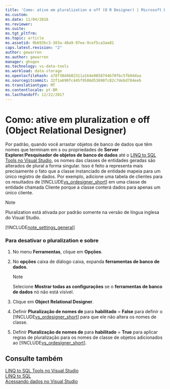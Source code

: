 ```yaml
---
title: 'Como: ative em pluralization e off (O R Designer) | Microsoft Docs'
ms.custom: 
ms.date: 11/04/2016
ms.reviewer: 
ms.suite: 
ms.tgt_pltfrm: 
ms.topic: article
ms.assetid: 9b693bc3-303a-40a9-97ee-9cef5ca3ae81
caps.latest.revision: "2"
author: gewarren
ms.author: gewarren
manager: ghogen
ms.technology: vs-data-tools
ms.workload: data-storage
ms.openlocfilehash: a78f38d4b02311a164e0858744b70fbc5fb0ddaa
ms.sourcegitcommit: 32f1a690fc445f9586d53698fc82c7debd784eeb
ms.translationtype: MT
ms.contentlocale: pt-BR
ms.lasthandoff: 12/22/2017
---
```

# <a name="how-to-turn-pluralization-on-and-off-or-designer"></a>Como: ative em pluralization e off (Object Relational Designer)
Por padrão, quando você arrastar objetos de banco de dados que têm nomes que terminam em s ou propriedades de **Server Explorer**/**Pesquisador de objetos de banco de dados** até o [LINQ to SQL Tools no Visual Studio](../data-tools/linq-to-sql-tools-in-visual-studio2.md), os nomes das classes de entidades geradas são alterados de plural a forma singular. Isso é feito a representa mais precisamente o fato que a classe instanciado de entidade mapeia para um único registro de dados. Por exemplo, adicione uma tabela de clientes para os resultados de [!INCLUDE[vs_ordesigner_short](../data-tools/includes/vs_ordesigner_short_md.md)] em uma classe de entidade chamada Cliente porque a classe conterá dados para apenas um único cliente.  
  
> [!NOTE]
>  Pluralization está ativada por padrão somente na versão de língua inglesa do Visual Studio.  
  
[!INCLUDE[note_settings_general](../data-tools/includes/note_settings_general_md.md)]  
  
### <a name="to-turn-pluralization-on-and-off"></a>Para desativar o pluralization e sobre  
  
1.  No menu **Ferramentas**, clique em **Opções**.  
  
2.  No **opções** caixa de diálogo caixa, expanda **ferramentas de banco de dados**.  
  
    > [!NOTE]
    >  Selecione **Mostrar todas as configurações** se o **ferramentas de banco de dados** nó não está visível.  
  
3.  Clique em **Object Relational Designer**.  
  
4.  Definir **Pluralização de nomes de** para **habilitado** = **False** para definir o [!INCLUDE[vs_ordesigner_short](../data-tools/includes/vs_ordesigner_short_md.md)] para que ele não altera os nomes de classe.  
  
5.  Definir **Pluralização de nomes de** para **habilitado** = **True** para aplicar regras de pluralização para os nomes de classe de objetos adicionados ao [!INCLUDE[vs_ordesigner_short](../data-tools/includes/vs_ordesigner_short_md.md)].  
  
## <a name="see-also"></a>Consulte também  
[LINQ to SQL Tools no Visual Studio](../data-tools/linq-to-sql-tools-in-visual-studio2.md)   
[LINQ to SQL](/dotnet/framework/data/adonet/sql/linq/index)   
[Acessando dados no Visual Studio](../data-tools/accessing-data-in-visual-studio.md)